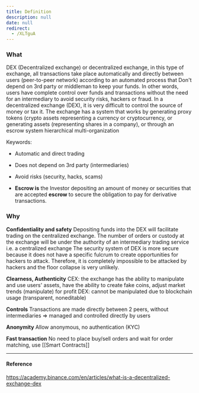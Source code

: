 ```yaml
---
title: Definition
description: null
date: null
redirect:
  - /XLTguA
---
```


### What

DEX (Decentralized exchange) or decentralized exchange, in this type of exchange, all transactions take place automatically and directly between users (peer-to-peer network) according to an automated process that Don't depend on 3rd party or middleman to keep your funds. In other words, users have complete control over funds and transactions without the need for an intermediary to avoid security risks, hackers or fraud. In a decentralized exchange (DEX), it is very difficult to control the source of money or tax it. The exchange has a system that works by generating proxy tokens (crypto assets representing a currency or cryptocurrency, or generating assets (representing shares in a company), or through an escrow system hierarchical multi-organization

Keywords:

- Automatic and direct trading
- Does not depend on 3rd party (intermediaries)
- Avoid risks (security, hacks, scams)

- **Escrow is** the Investor depositing an amount of money or securities that are accepted **escrow** to secure the obligation to pay for derivative transactions.

### Why

**Confidentiality and safety** Depositing funds into the DEX will facilitate trading on the centralized exchange. The number of orders or custody at the exchange will be under the authority of an intermediary trading service i.e. a centralized exchange The security system of DEX is more secure because it does not have a specific fulcrum to create opportunities for hackers to attack. Therefore, it is completely impossible to be attacked by hackers and the floor collapse is very unlikely.

**Clearness, Authenticity** CEX: the exchange has the ability to manipulate and use users' assets, have the ability to create fake coins, adjust market trends (manipulate) for profit DEX: cannot be manipulated due to blockchain usage (transparent, noneditable)

**Controls** Transactions are made directly between 2 peers, without intermediaries => managed and controlled directly by users

**Anonymity** Allow anonymous, no authentication (KYC)

**Fast transaction** No need to place buy/sell orders and wait for order matching, use [[Smart Contracts]]

---

#### Reference

https://academy.binance.com/en/articles/what-is-a-decentralized-exchange-dex
